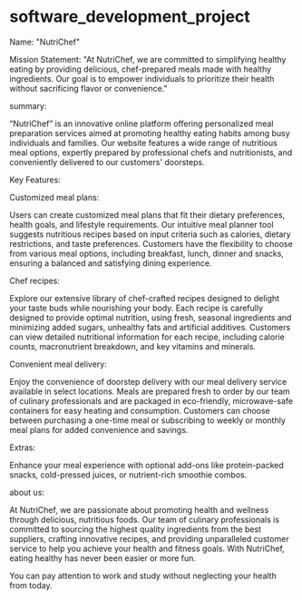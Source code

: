 # software_development_project
Name: "NutriChef"

  Mission Statement: "At NutriChef, we are committed to simplifying healthy eating by providing delicious, chef-prepared meals made with healthy ingredients. Our goal is to empower individuals to prioritize their health without sacrificing flavor or convenience."

summary:

  “NutriChef” is an innovative online platform offering personalized meal preparation services aimed at promoting healthy eating habits among busy individuals and families.  Our website features a wide range of nutritious meal options, expertly prepared by professional chefs and nutritionists, and conveniently delivered to our customers' doorsteps.

Key Features:

  Customized meal plans:

  Users can create customized meal plans that fit their dietary preferences, health goals, and lifestyle requirements.
  Our intuitive meal planner tool suggests nutritious recipes based on input criteria such as calories, dietary restrictions, and taste preferences.
  Customers have the flexibility to choose from various meal options, including breakfast, lunch, dinner and snacks, ensuring a balanced and satisfying dining experience.
  
  Chef recipes:

  Explore our extensive library of chef-crafted recipes designed to delight your taste buds while nourishing your body.
  Each recipe is carefully designed to provide optimal nutrition, using fresh, seasonal ingredients and minimizing added sugars, unhealthy fats and artificial additives.
  Customers can view detailed nutritional information for each recipe, including calorie counts, macronutrient breakdown, and key vitamins and minerals.
  
  Convenient meal delivery:

  Enjoy the convenience of doorstep delivery with our meal delivery service available in select locations.
  Meals are prepared fresh to order by our team of culinary professionals and are packaged in eco-friendly, microwave-safe containers for easy heating and consumption.
  Customers can choose between purchasing a one-time meal or subscribing to weekly or monthly meal plans for added convenience and savings.

  Extras:
  
  Enhance your meal experience with optional add-ons like protein-packed snacks, cold-pressed juices, or nutrient-rich smoothie combos.

about us:
  
  At NutriChef, we are passionate about promoting health and wellness through delicious, nutritious foods.  Our team of culinary professionals is committed to sourcing the highest 
  quality ingredients from the best suppliers, crafting innovative recipes, and providing unparalleled customer service to help you achieve your health and fitness goals.  With 
  NutriChef, eating healthy has never been easier or more fun.

  You can pay attention to work and study without neglecting your health from today.
